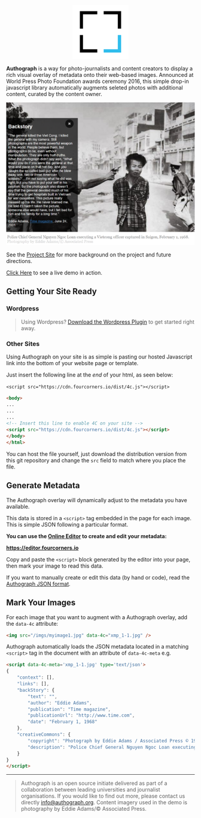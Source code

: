 <p align="center">
    <img src="docs/logo_small.png" />
</p>

**Authograph** is a way for photo-journalists and content creators to display a rich visual overlay of metadata onto their web-based images. Announced at World Press Photo Foundation awards ceremony 2016, this simple drop-in javascript library automatically augments seleted photos with additional content, curated by the content owner.

<p align="center">
<img src="docs/screen1.png" />
</p>

See the [Project Site](https://fourcorners.io) for more background on the project and future directions.

[Click Here](https://digitalinteraction.github.io/fourcorners/docs/) to see a live demo in action.

## Getting Your Site Ready

### Wordpress

> Using Wordpress? [Download the Wordpress Plugin](https://github.com/digitalinteraction/fourcorners-wordpress/releases/download/1.3/wp-authograph.zip) to get started right away.

### Other Sites

Using Authograph on your site is as simple is pasting our hosted Javascript link into the bottom of your website page or template.

Just insert the following line at the *end* of your html, as seen below:

`<script src="https://cdn.fourcorners.io/dist/4c.js"></script>`

```html
<body>
...
...
...
<!-- Insert this line to enable 4C on your site -->
<script src="https://cdn.fourcorners.io/dist/4c.js"></script>
</body>
</html>
```

You can host the file yourself, just download the distribution version from this git repository and change the `src` field to match where you place the file.

## Generate Metadata

The Authograph overlay will dynamically adjust to the metadata you have available. 

This data is stored in a `<script>` tag embedded in the page for each image. This is simple JSON following a particular format.

**You can use the [Online Editor](https://editor.fourcorners.io) to create and edit your metadata:**

**https://editor.fourcorners.io**

Copy and paste the `<script>` block generated by the editor into your page, then mark your image to read this data.

If you want to manually create or edit this data (by hand or code), read the [Authograph JSON format](docs/4cjson.md).

## Mark Your Images

For each image that you want to augment with a Authograph overlay, add the `data-4c` attribute:

```html
<img src="/imgs/myimage1.jpg" data-4c="xmp_1-1.jpg" />
```

Authograph automatically loads the JSON metadata located in a matching `<script>` tag in the document with an attribute of `data-4c-meta` e.g.

```html
<script data-4c-meta='xmp_1-1.jpg' type='text/json'>
{
	"context": [],
	"links": [],
	"backStory": {
		"text": "",
		"author": "Eddie Adams",
		"publication": "Time magazine",
		"publicationUrl": "http://www.time.com",
		"date": "February 1, 1968"
	},
	"creativeCommons": {
		"copyright": "Photograph by Eddie Adams / Associated Press © 1968",
		"description": "Police Chief General Nguyen Ngoc Loan executing a Vietcong officer captured in Saigon, February 1, 1968."
	}
}
</script>

```



----

> Authograph is an open source initiate delivered as part of a collaboration between leading universities and journalist organisations. If you would like to find out more, please contact us directly <info@authograph.org>.  Content imagery used in the demo is photography by Eddie Adams/© Associated Press.

